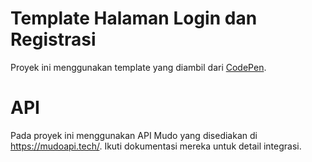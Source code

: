 # Template Halaman Login dan Registrasi

Proyek ini menggunakan template yang diambil dari [CodePen](https://codepen.io/ayush602/pen/mdQJreW).

# API
Pada proyek ini menggunakan API Mudo yang disediakan di https://mudoapi.tech/. Ikuti dokumentasi mereka untuk detail integrasi.
